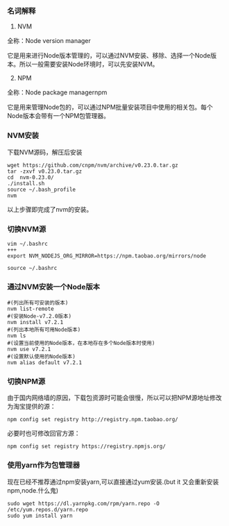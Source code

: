 ### 名词解释
1) NVM

全称：Node version manager

它是用来进行Node版本管理的，可以通过NVM安装、移除、选择一个Node版本。所以一般需要安装Node环境时，可以先安装NVM。

2) NPM

全称：Node package managernpm

它是用来管理Node包的，可以通过NPM批量安装项目中使用的相关包。每个Node版本会带有一个NPM包管理器。

### NVM安装


下载NVM源码，解压后安装


```
wget https://github.com/cnpm/nvm/archive/v0.23.0.tar.gz
tar -zxvf v0.23.0.tar.gz
cd  nvm-0.23.0/
./install.sh
source ~/.bash_profile
nvm
```


以上步骤即完成了nvm的安装。

### 切换NVM源

```
vim ~/.bashrc
+++
export NVM_NODEJS_ORG_MIRROR=https://npm.taobao.org/mirrors/node

source ~/.bashrc
```

### 通过NVM安装一个Node版本

```
#(列出所有可安装的版本)
nvm list-remote
#(安装Node-v7.2.0版本)
nvm install v7.2.1
#(列出本地所有可用Node版本)
nvm ls
#(设置当前使用的Node版本，在本地存在多个Node版本时使用)
nvm use v7.2.1
#(设置默认使用的Node版本)
nvm alias default v7.2.1
```

### 切换NPM源

由于国内网络墙的原因，下载包资源时可能会很慢，所以可以把NPM源地址修改为淘宝提供的源：

```
npm config set registry http://registry.npm.taobao.org/
```

必要时也可修改回官方源：

```
npm config set registry https://registry.npmjs.org/
```

### 使用yarn作为包管理器

现在已经不推荐通过npm安装yarn,可以直接通过yum安装.(but it 又会重新安装npm,node.什么鬼)

```
sudo wget https://dl.yarnpkg.com/rpm/yarn.repo -O /etc/yum.repos.d/yarn.repo
sudo yum install yarn
```
